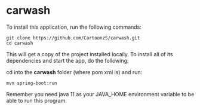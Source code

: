 # carwash

To install this application, run the following commands:

```
git clone https://github.com/CartoonzS/carwash.git
cd carwash
```

This will get a copy of the project installed locally. To install all of its dependencies and start the app, do the following: 

cd into the **carwash** folder (where pom xml is) and run:

```
mvn spring-boot:run
```

Remember you need java 11 as your JAVA_HOME environment variable to be able to run this program.
